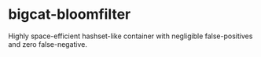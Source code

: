 # bigcat-bloomfilter
Highly space-efficient hashset-like container with negligible false-positives and zero false-negative.
